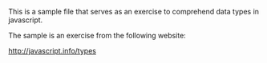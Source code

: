 This is a sample file that serves as an exercise to comprehend data types in javascript. 

The sample is an exercise from the following website:

http://javascript.info/types